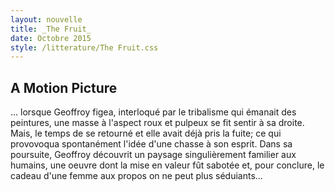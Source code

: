 ```yaml
---
layout: nouvelle
title: _The Fruit_
date: Octobre 2015
style: /litterature/The Fruit.css
---
```


<h2>A Motion Picture</h2>

... lorsque Geoffroy figea, interloqué par le tribalisme qui émanait des peintures, une masse à l'aspect roux et pulpeux se fit sentir à sa droite. Mais, le temps de se retourné et elle avait déjà pris la fuite; ce qui provovoqua spontanément l'idée d'une chasse à son esprit. Dans sa poursuite, Geoffroy découvrit un paysage singulièrement familier aux humains, une oeuvre dont la mise en valeur fût sabotée et, pour conclure, le cadeau d'une femme aux propos on ne peut plus séduiants...
